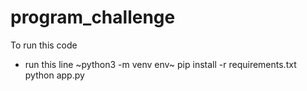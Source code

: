 # program_challenge
To run this code
 - run this line ~python3 -m venv env~
 pip install -r requirements.txt
 python app.py 